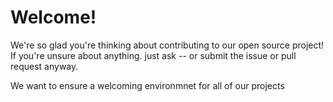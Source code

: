 # Welcome!
We're so glad you're thinking about contributing to our open source project!
If you're unsure about anything. just ask -- or submit the issue or pull request anyway.

We want to ensure a welcoming environmnet for all of our projects
